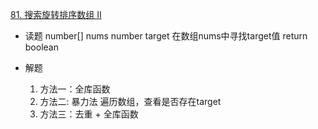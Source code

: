 [81. 搜索旋转排序数组 II](https://leetcode-cn.com/problems/search-in-rotated-sorted-array-ii/)

- 读题
    number[] nums
    number target
    在数组nums中寻找target值
    return boolean

- 解题  
    1. 方法一：全库函数
    2. 方法二: 暴力法
        遍历数组，查看是否存在target
    3. 方法三：去重 + 全库函数
